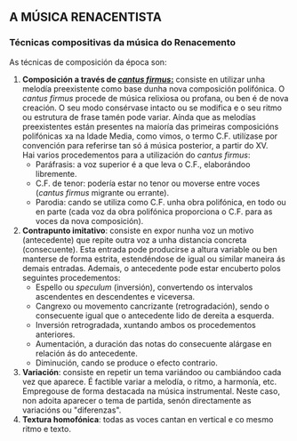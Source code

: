 ## A MÚSICA RENACENTISTA

### Técnicas compositivas da música do Renacemento

<!-- 4ºA: (7-IV-22)-->

As técnicas de composición da época son:

1. **Composición a través de [*cantus firmus*:](http://es.wikipedia.org/wiki/Cantus_firmus)** consiste en utilizar unha melodía preexistente como base dunha nova composición polifónica. O *cantus firmus* procede de música relixiosa ou profana, ou ben é de nova creación. O seu modo consérvase intacto ou se modifica e o seu ritmo ou estrutura de frase tamén pode variar. Aínda que as melodías preexistentes están presentes na maioría das primeiras composicións polifónicas xa na Idade Media, como vimos, o termo C.F. utilízase por convención para referirse tan só á música posterior, a partir do XV.  
	Hai varios procedementos para a utilización do *cantus firmus*:
	- Paráfrasis: a voz superior é a que leva o C.F., elaborándoo libremente.
	- C.F. de tenor: podería estar no tenor ou moverse entre voces (*cantus firmus* migrante ou errante).
	- Parodia: cando se utiliza como C.F. unha obra polifónica, en todo ou en parte (cada voz da obra polifónica proporciona o C.F. para as voces da nova composición).
2. **Contrapunto imitativo**: consiste en expor nunha voz un motivo (antecedente) que repite outra voz a unha distancia concreta (consecuente). Esta entrada pode producirse a altura variable ou ben manterse de forma estrita, estendéndose de igual ou similar maneira ás demais entradas. Ademais, o antecedente pode estar encuberto polos seguintes procedementos:
	- Espello ou *speculum* (inversión), convertendo os intervalos ascendentes en descendentes e viceversa.
	- Cangrexo ou movemento cancrizante (retrogradación), sendo o consecuente igual que o antecedente lido de dereita a esquerda.
	- Inversión retrogradada, xuntando ambos os procedementos anteriores.
	- Aumentación, a duración das notas do consecuente alárgase en relación ás do antecedente.
	- Diminución, cando se produce o efecto contrario.
3. **Variación**: consiste en repetir un tema variándoo ou cambiándoo cada vez que aparece. É factible variar a melodía, o ritmo, a harmonía, etc. Empregouse de forma destacada na música instrumental. Neste caso, non adoita aparecer o tema de partida, senón directamente as variacións ou "diferenzas".
4. **Textura homofónica**: todas as voces cantan en vertical e co mesmo ritmo e texto.